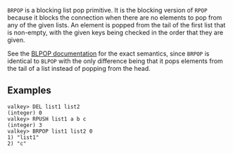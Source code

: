 `BRPOP` is a blocking list pop primitive.
It is the blocking version of `RPOP` because it blocks the connection when there
are no elements to pop from any of the given lists.
An element is popped from the tail of the first list that is non-empty, with the
given keys being checked in the order that they are given.

See the [BLPOP documentation][cb] for the exact semantics, since `BRPOP` is
identical to `BLPOP` with the only difference being that it pops elements from
the tail of a list instead of popping from the head.

[cb]: /commands/blpop

## Examples

```
valkey> DEL list1 list2
(integer) 0
valkey> RPUSH list1 a b c
(integer) 3
valkey> BRPOP list1 list2 0
1) "list1"
2) "c"
```
